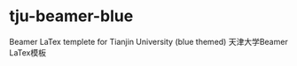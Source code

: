 tju-beamer-blue
===============

Beamer LaTex templete for Tianjin University (blue themed) 天津大学Beamer LaTex模板
